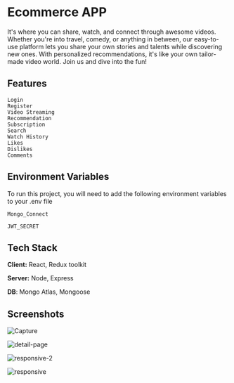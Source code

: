

# Ecommerce APP

It's where you can share, watch, and connect through awesome videos. Whether you're into travel, comedy, or anything in between, our easy-to-use platform lets you share your own stories and talents while discovering new ones. With personalized recommendations, it's like your own tailor-made video world. Join us and dive into the fun!





## Features

    Login
    Register
    Video Streaming
    Recommendation
    Subscription
    Search
    Watch History
    Likes
    Dislikes
    Comments

    

    
## Environment Variables

To run this project, you will need to add the following environment variables to your .env file

`Mongo_Connect`

`JWT_SECRET`




## Tech Stack

**Client:** React, Redux toolkit

**Server:** Node, Express

**DB**: Mongo Atlas, Mongoose



## Screenshots


![Capture](https://github.com/kugan7370/Youtube-Clone-FE/assets/88609808/71ec8f9a-a8a3-448a-bed2-1c7879bb9d67)

![detail-page](https://github.com/kugan7370/Youtube-Clone-FE/assets/88609808/10fde12e-b29c-4603-bb20-d65cacc37802)

![responsive-2](https://github.com/kugan7370/Youtube-Clone-FE/assets/88609808/ad5be2bb-dfcd-4795-aef4-f8afa47b1630)

![responsive](https://github.com/kugan7370/Youtube-Clone-FE/assets/88609808/cf14886a-60a8-41bc-97c4-fad164f6d435)
